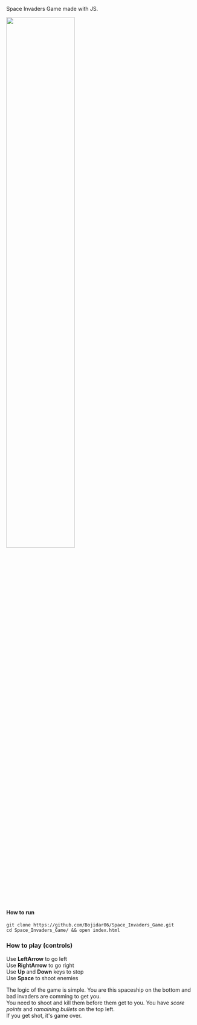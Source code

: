 Space Invaders Game made with JS. 

<img style = "width: 60%;" src = "https://user-images.githubusercontent.com/77159670/177048103-5293debb-a478-4d9e-be32-9316f05e5247.png">

<br>

#### How to run

```
git clone https://github.com/Bojidar06/Space_Invaders_Game.git
cd Space_Invaders_Game/ && open index.html
```

### How to play (controls)

Use **LeftArrow** to go left  
Use **RightArrow** to go right  
Use **Up** and **Down** keys to stop  
Use **Space** to shoot enemies  

The logic of the game is simple. You are this spaceship on the bottom and bad invaders are comming to get you.  
You need to shoot and kill them before them get to you. You have *score points* and *ramaining bullets* on the top left.  
If you get shot, it's game over.
